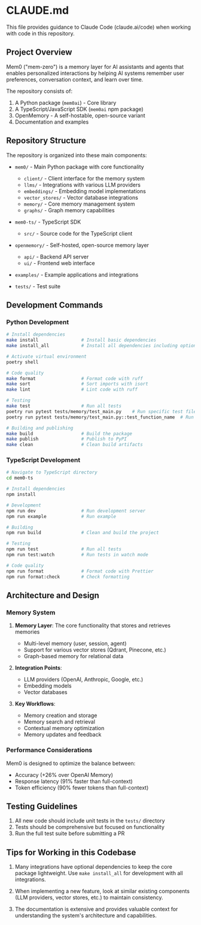 # CLAUDE.md

This file provides guidance to Claude Code (claude.ai/code) when working with code in this repository.

## Project Overview

Mem0 ("mem-zero") is a memory layer for AI assistants and agents that enables personalized interactions by helping AI systems remember user preferences, conversation context, and learn over time.

The repository consists of:
1. A Python package (`mem0ai`) - Core library
2. A TypeScript/JavaScript SDK (`mem0ai` npm package)
3. OpenMemory - A self-hostable, open-source variant
4. Documentation and examples

## Repository Structure

The repository is organized into these main components:

- `mem0/` - Main Python package with core functionality
  - `client/` - Client interface for the memory system
  - `llms/` - Integrations with various LLM providers
  - `embeddings/` - Embedding model implementations
  - `vector_stores/` - Vector database integrations
  - `memory/` - Core memory management system
  - `graphs/` - Graph memory capabilities

- `mem0-ts/` - TypeScript SDK
  - `src/` - Source code for the TypeScript client

- `openmemory/` - Self-hosted, open-source memory layer
  - `api/` - Backend API server
  - `ui/` - Frontend web interface

- `examples/` - Example applications and integrations
- `tests/` - Test suite

## Development Commands

### Python Development

```bash
# Install dependencies
make install                # Install basic dependencies
make install_all            # Install all dependencies including optional ones

# Activate virtual environment
poetry shell

# Code quality
make format                 # Format code with ruff
make sort                   # Sort imports with isort
make lint                   # Lint code with ruff

# Testing
make test                   # Run all tests
poetry run pytest tests/memory/test_main.py    # Run specific test file
poetry run pytest tests/memory/test_main.py::test_function_name  # Run specific test

# Building and publishing
make build                  # Build the package
make publish                # Publish to PyPI
make clean                  # Clean build artifacts
```

### TypeScript Development

```bash
# Navigate to TypeScript directory
cd mem0-ts

# Install dependencies
npm install

# Development
npm run dev                 # Run development server
npm run example             # Run example

# Building
npm run build               # Clean and build the project

# Testing
npm run test                # Run all tests
npm run test:watch          # Run tests in watch mode

# Code quality
npm run format              # Format code with Prettier
npm run format:check        # Check formatting
```

## Architecture and Design

### Memory System

1. **Memory Layer**: The core functionality that stores and retrieves memories
   - Multi-level memory (user, session, agent)
   - Support for various vector stores (Qdrant, Pinecone, etc.)
   - Graph-based memory for relational data

2. **Integration Points**:
   - LLM providers (OpenAI, Anthropic, Google, etc.)
   - Embedding models
   - Vector databases

3. **Key Workflows**:
   - Memory creation and storage
   - Memory search and retrieval
   - Contextual memory optimization
   - Memory updates and feedback

### Performance Considerations

Mem0 is designed to optimize the balance between:
- Accuracy (+26% over OpenAI Memory)
- Response latency (91% faster than full-context)
- Token efficiency (90% fewer tokens than full-context)

## Testing Guidelines

1. All new code should include unit tests in the `tests/` directory
2. Tests should be comprehensive but focused on functionality
3. Run the full test suite before submitting a PR

## Tips for Working in this Codebase

1. Many integrations have optional dependencies to keep the core package lightweight. Use `make install_all` for development with all integrations.

2. When implementing a new feature, look at similar existing components (LLM providers, vector stores, etc.) to maintain consistency.

3. The documentation is extensive and provides valuable context for understanding the system's architecture and capabilities.